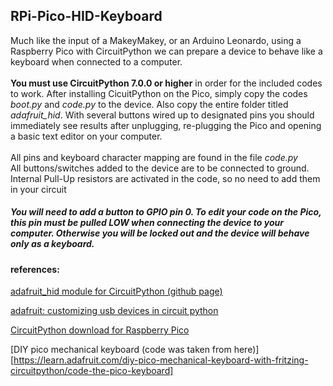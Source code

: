 ## RPi-Pico-HID-Keyboard
Much like the input of a MakeyMakey, or an Arduino Leonardo, using a Raspberry Pico with CircuitPython we can prepare a device to behave like a keyboard when connected to a computer.<br/>
<br/>
__You must use CircuitPython 7.0.0 or higher__ in order for the included codes to work. After installing CicuitPython on the Pico, simply copy the codes _boot.py_ and _code.py_ to the device. Also copy the entire folder titled *adafruit_hid*. With several buttons wired up to designated pins you should immediately see results after unplugging, re-plugging the Pico and opening a basic text editor on your computer. <br/>
<br/>
All pins and keyboard character mapping are found in the file _code.py_ <br/>
All buttons/switches added to the device are to be connected to ground. Internal Pull-Up resistors are activated in the code, so no need to add them in your circuit <br/>
##### You will need to add a button to GPIO pin 0. To edit your code on the Pico, this pin must be pulled LOW when connecting the device to your computer. Otherwise you will be locked out and the device will behave only as a keyboard.

#### references:

[adafruit_hid module for CircuitPython (github page)](https://github.com/adafruit/Adafruit_CircuitPython_HID/tree/main/adafruit_hid)

[adafruit: customizing usb devices in circuit python](https://learn.adafruit.com/customizing-usb-devices-in-circuitpython)

[CircuitPython download for Raspberry Pico](https://circuitpython.org/board/raspberry_pi_pico/) 

[DIY pico mechanical keyboard (code was taken from here)][https://learn.adafruit.com/diy-pico-mechanical-keyboard-with-fritzing-circuitpython/code-the-pico-keyboard]
